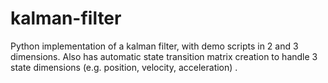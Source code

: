 # kalman-filter
Python implementation of a kalman filter, with demo scripts in 2 and 3 dimensions. Also has automatic state transition matrix creation to handle 3 state dimensions (e.g. position, velocity, acceleration) .
